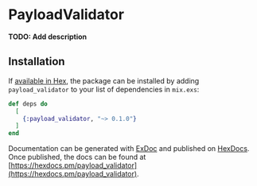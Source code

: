 # PayloadValidator

**TODO: Add description**

## Installation

If [available in Hex](https://hex.pm/docs/publish), the package can be installed
by adding `payload_validator` to your list of dependencies in `mix.exs`:

```elixir
def deps do
  [
    {:payload_validator, "~> 0.1.0"}
  ]
end
```

Documentation can be generated with [ExDoc](https://github.com/elixir-lang/ex_doc)
and published on [HexDocs](https://hexdocs.pm). Once published, the docs can
be found at [https://hexdocs.pm/payload_validator](https://hexdocs.pm/payload_validator).

